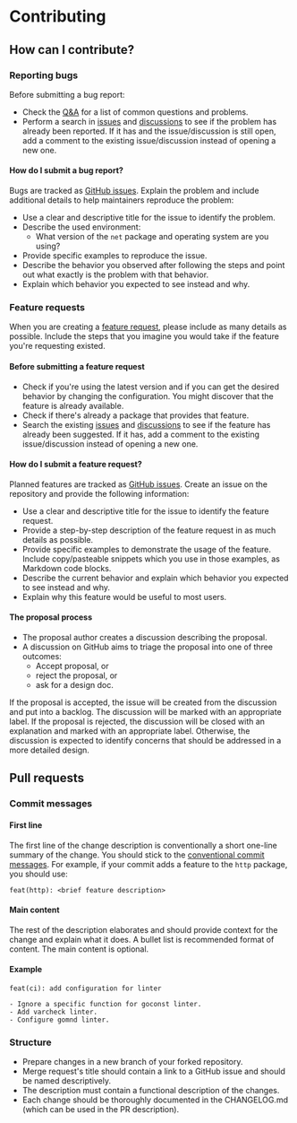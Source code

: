 # Contributing

## How can I contribute?

### Reporting bugs
Before submitting a bug report:
- Check the [Q&A](https://github.com/strvcom/strv-backend-go-net/discussions/categories/q-a) for a list of common questions and problems.
- Perform a search in [issues](https://github.com/strvcom/strv-backend-go-net/issues) and [discussions](https://github.com/strvcom/strv-backend-go-net/discussions) to see if the problem has already been reported. If it has and the issue/discussion is still open, add a comment to the existing issue/discussion instead of opening a new one.

#### How do I submit a bug report?
Bugs are tracked as [GitHub issues](https://github.com/strvcom/strv-backend-go-net/issues).
Explain the problem and include additional details to help maintainers reproduce the problem:
- Use a clear and descriptive title for the issue to identify the problem.
- Describe the used environment:
  - What version of the `net` package and operating system are you using?
- Provide specific examples to reproduce the issue.
- Describe the behavior you observed after following the steps and point out what exactly is the problem with that behavior.
- Explain which behavior you expected to see instead and why.

### Feature requests
When you are creating a [feature request](#how-do-i-submit-a-feature-request), please include as many details as possible. Include the steps that you imagine you would take if the feature you're requesting existed.

#### Before submitting a feature request
- Check if you're using the latest version and if you can get the desired behavior by changing the configuration. You might discover that the feature is already available.
- Check if there's already a package that provides that feature.
- Search the existing [issues](https://github.com/strvcom/strv-backend-go-net/issues) and [discussions](https://github.com/strvcom/strv-backend-go-net/discussions/categories/feature-requests) to see if the feature has already been suggested. If it has, add a comment to the existing issue/discussion instead of opening a new one.

#### How do I submit a feature request?
Planned features are tracked as [GitHub issues](https://github.com/strvcom/strv-backend-go-net/issues).
Create an issue on the repository and provide the following information:
- Use a clear and descriptive title for the issue to identify the feature request.
- Provide a step-by-step description of the feature request in as much details as possible.
- Provide specific examples to demonstrate the usage of the feature. Include copy/pasteable snippets which you use in those examples, as Markdown code blocks.
- Describe the current behavior and explain which behavior you expected to see instead and why.
- Explain why this feature would be useful to most users.

#### The proposal process
- The proposal author creates a discussion describing the proposal.
- A discussion on GitHub aims to triage the proposal into one of three outcomes:
  * Accept proposal, or
  * reject the proposal, or
  * ask for a design doc.

If the proposal is accepted, the issue will be created from the discussion and put into a backlog. The discussion will be marked with an appropriate label.
If the proposal is rejected, the discussion will be closed with an explanation and marked with an appropriate label.
Otherwise, the discussion is expected to identify concerns that should be addressed in a more detailed design.

## Pull requests

### Commit messages

#### First line
The first line of the change description is conventionally a short one-line summary of the change. You should stick to the [conventional commit messages](https://www.conventionalcommits.org/en/v1.0.0/).
For example, if your commit adds a feature to the `http` package, you should use:

`feat(http): <brief feature description>`

#### Main content
The rest of the description elaborates and should provide context for the change and explain what it does. A bullet list is recommended format of content. The main content is optional.

#### Example
```
feat(ci): add configuration for linter

- Ignore a specific function for goconst linter.
- Add varcheck linter.
- Configure gomnd linter.
```

### Structure
- Prepare changes in a new branch of your forked repository.
- Merge request's title should contain a link to a GitHub issue and should be named descriptively.
- The description must contain a functional description of the changes.
- Each change should be thoroughly documented in the CHANGELOG.md (which can be used in the PR description).